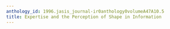 ```yaml
---
anthology_id: 1996.jasis_journal-ir0anthology0volumeA47A10.5
title: Expertise and the Perception of Shape in Information
---
```

